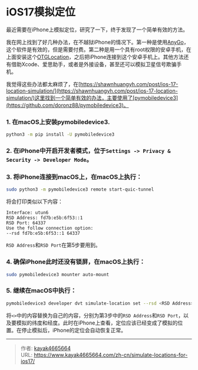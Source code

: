 # iOS17模拟定位

最近需要在iPhone上模拟定位，研究了一下，终于发现了一个简单有效的方法。
<!--more-->

我在网上找到了好几种办法，在不越狱iPhone的情况下。第一种是使用[AnyGo](https://itoolab.com/gps-location-changer/)，这个软件是有效的，但是需要付费。第二种是用一个具有root权限的安卓手机，在上面安装这个[OTGLocation](https://github.com/cczhr/OTGLocation)，之后把iPhone连接到这个安卓手机上。其他方法还有借助Xcode、爱思助手，或者是外接设备，甚至还可以模拟卫星信号欺骗手机。

我觉得这些办法都太麻烦了，在[https://shawnhuangyh.com/post/ios-17-location-simulation/](https://shawnhuangyh.com/post/ios-17-location-simulation/)这里找到一个简单有效的办法，主要使用了[pymobiledevice3](https://github.com/doronz88/pymobiledevice3)。

### 1. 在macOS上安装pymobiledevice3.
```bash
python3 -m pip install -U pymobiledevice3
```
### 2. 在iPhone中开启开发者模式，位于`Settings -> Privacy & Security -> Developer Mode`。

### 3. 将iPhone连接到macOS上，在macOS上执行：
```bash
sudo python3 -m pymobiledevice3 remote start-quic-tunnel
```
将会打印类似以下内容：
```
Interface: utun6
RSD Address: fd7b:e5b:6f53::1
RSD Port: 64337
Use the follow connection option:
--rsd fd7b:e5b:6f53::1 64337
```
`RSD Address`和`RSD Port`在第5步要用到。

### 4. 确保iPhone此时还没有锁屏，在macOS上执行：
```bash
sudo pymobiledevice3 mounter auto-mount
```

### 5. 继续在macOS中执行：
```bash
pymobiledevice3 developer dvt simulate-location set --rsd <RSD Address> <RSD Port> -- <latitude> <longtitude>
```
将`<>`中的内容替换为自己的内容，分别为第3步中的`RSD Address`和`RSD Port`，以及要模拟的纬度和经度。此时在iPhone上查看，定位应该已经变成了模拟的位置。在停止模拟后，iPhone的定位会自动恢复正常。

---

> 作者: [kayak4665664](https://github.com/kayak4665664)  
> URL: https://www.kayak4665664.com/zh-cn/simulate-locations-for-ios17/  

